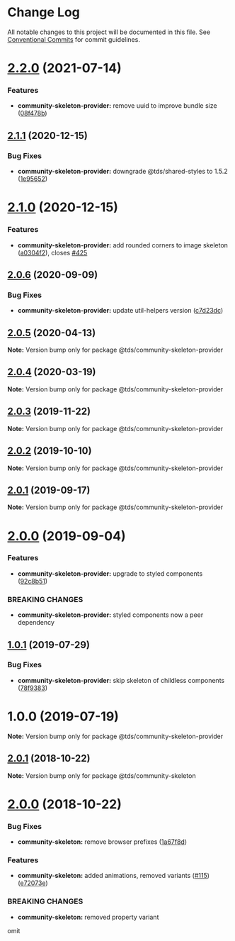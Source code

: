 # Change Log

All notable changes to this project will be documented in this file.
See [Conventional Commits](https://conventionalcommits.org) for commit guidelines.

# [2.2.0](https://github.com/telus/tds-community/compare/@tds/community-skeleton-provider@2.1.1...@tds/community-skeleton-provider@2.2.0) (2021-07-14)


### Features

* **community-skeleton-provider:** remove uuid to improve bundle size ([08f478b](https://github.com/telus/tds-community/commit/08f478bbe658c026e9ef5628676af4b242d6b165))





## [2.1.1](https://github.com/telus/tds-community/compare/@tds/community-skeleton-provider@2.1.0...@tds/community-skeleton-provider@2.1.1) (2020-12-15)


### Bug Fixes

* **community-skeleton-provider:** downgrade @tds/shared-styles to 1.5.2 ([1e95652](https://github.com/telus/tds-community/commit/1e95652ef196e5252be91aea9fc2421c33b58319))





# [2.1.0](https://github.com/telus/tds-community/compare/@tds/community-skeleton-provider@2.0.6...@tds/community-skeleton-provider@2.1.0) (2020-12-15)


### Features

* **community-skeleton-provider:** add rounded corners to image skeleton ([a0304f2](https://github.com/telus/tds-community/commit/a0304f25dea45aa9ec4cbda91a329123d775355a)), closes [#425](https://github.com/telus/tds-community/issues/425)





## [2.0.6](https://github.com/telus/tds-community/compare/@tds/community-skeleton-provider@2.0.5...@tds/community-skeleton-provider@2.0.6) (2020-09-09)


### Bug Fixes

* **community-skeleton-provider:** update util-helpers version ([c7d23dc](https://github.com/telus/tds-community/commit/c7d23dc4b03dc5964a0d4940ed8b5729129a175a))





## [2.0.5](https://github.com/telus/tds-community/compare/@tds/community-skeleton-provider@2.0.4...@tds/community-skeleton-provider@2.0.5) (2020-04-13)

**Note:** Version bump only for package @tds/community-skeleton-provider





## [2.0.4](https://github.com/telus/tds-community/compare/@tds/community-skeleton-provider@2.0.3...@tds/community-skeleton-provider@2.0.4) (2020-03-19)

**Note:** Version bump only for package @tds/community-skeleton-provider





## [2.0.3](https://github.com/telus/tds-community/compare/@tds/community-skeleton-provider@2.0.2...@tds/community-skeleton-provider@2.0.3) (2019-11-22)

**Note:** Version bump only for package @tds/community-skeleton-provider





## [2.0.2](https://github.com/telus/tds-community/compare/@tds/community-skeleton-provider@2.0.1...@tds/community-skeleton-provider@2.0.2) (2019-10-10)

**Note:** Version bump only for package @tds/community-skeleton-provider





## [2.0.1](https://github.com/telus/tds-community/compare/@tds/community-skeleton-provider@2.0.0...@tds/community-skeleton-provider@2.0.1) (2019-09-17)

**Note:** Version bump only for package @tds/community-skeleton-provider





# [2.0.0](https://github.com/telus/tds-community/compare/@tds/community-skeleton-provider@1.0.1...@tds/community-skeleton-provider@2.0.0) (2019-09-04)


### Features

* **community-skeleton-provider:** upgrade to styled components ([92c8b51](https://github.com/telus/tds-community/commit/92c8b51))


### BREAKING CHANGES

* **community-skeleton-provider:** styled components now a peer dependency





## [1.0.1](https://github.com/telus/tds-community/compare/@tds/community-skeleton-provider@1.0.0...@tds/community-skeleton-provider@1.0.1) (2019-07-29)


### Bug Fixes

* **community-skeleton-provider:** skip skeleton of childless components ([78f9383](https://github.com/telus/tds-community/commit/78f9383))





# 1.0.0 (2019-07-19)

**Note:** Version bump only for package @tds/community-skeleton-provider





<a name="2.0.1"></a>

## [2.0.1](https://github.com/telus/tds-community/compare/@tds/community-skeleton@2.0.0...@tds/community-skeleton@2.0.1) (2018-10-22)

**Note:** Version bump only for package @tds/community-skeleton

<a name="2.0.0"></a>

# [2.0.0](https://github.com/telus/tds-community/compare/@tds/community-skeleton@1.0.0...@tds/community-skeleton@2.0.0) (2018-10-22)

### Bug Fixes

- **community-skeleton:** remove browser prefixes ([1a67f8d](https://github.com/telus/tds-community/commit/1a67f8d))

### Features

- **community-skeleton:** added animations, removed variants ([#115](https://github.com/telus/tds-community/issues/115)) ([e72073e](https://github.com/telus/tds-community/commit/e72073e))

### BREAKING CHANGES

- **community-skeleton:** removed property variant

omit
